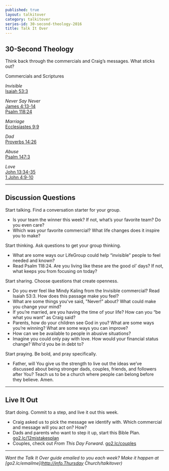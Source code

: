 ```yaml
---
published: true
layout: talkitover
category: talkitover
series-id: 30-second-theology-2016
title: Talk It Over
---
```


## 30-Second Theology
<p class="lead">Think back through the commercials and Craig’s messages. What sticks out?</p> 

Commercials and Scriptures

_Invisible_  
[Isaiah 53:3](https://www.bible.com/bible/111/isa.53.3.niv)  

_Never Say Never_  
[James 4:13-14](https://www.bible.com/bible/111/jam.4.13-14.niv)  
[Psalm 118:24](https://www.bible.com/bible/111/psa.118.24.niv)  

_Marriage_  
[Ecclesiastes 9:9](https://www.bible.com/bible/111/ecc.9.9.niv)  

_Dad_  
[Proverbs 14:26](https://www.bible.com/bible/111/pro.14.26.niv)  

_Abuse_  
[Psalm 147:3](https://www.bible.com/bible/111/psa.147.3.niv)  

_Love_  
[John 13:34-35](https://www.bible.com/bible/111/joh.13.34-35.niv)  
[1 John 4:9-10](https://www.bible.com/bible/111/1jo.4.9-10.niv)

* * *

## Discussion Questions
<p class="lead">Start talking. Find a conversation starter for your group.</p> 

* Is your team the winner this week? If not, what’s your favorite team? Do you even care?
* Which was your favorite commercial? What life changes does it inspire you to make?

<p class="lead">Start thinking. Ask questions to get your group thinking.</p> 

* What are some ways our LifeGroup could help “invisible” people to feel needed and known?
* Read Psalm 118:24. Are you living like these are the good ol’ days? If not, what keeps you from focusing on today?
 
<p class="lead">Start sharing. Choose questions that create openness.</p> 

* Do you ever feel like Mindy Kaling from the Invisible commercial? Read Isaiah 53:3. How does this passage make you feel?
* What are some things you've said, "Never!" about? What could make you change your mind?
* If you’re married, are you having the time of your life? How can you “be what you want” as Craig said?
* Parents, how do your children see God in you? What are some ways you’re winning? What are some ways you can improve?
* How can we be available to people in abusive situations?
* Imagine you could only pay with love. How would your financial status change? Who'd you be in debt to?

<p class="lead">Start praying. Be bold, and pray specifically.</p> 

* Father, will You give us the strength to live out the ideas we’ve discussed about being stronger dads, couples, friends, and followers after You? Teach us to be a church where people can belong before they believe. Amen.

* * *

## Live It Out
<p class="lead">Start doing. Commit to a step, and live it out this week.</p>

* Craig asked us to pick the message we identify with. Which commercial and message will you act on? How?
* Dads and parents who want to step it up, start this Bible Plan. [go2.lc/12mistakesplan](http://go2.lc/12mistakesplan)
* Couples, check out _From This Day Forward_. [go2.lc/couples](http://go2.lc/couples)

* * *

_Want the Talk It Over guide emailed to you each week? Make it happen at [go2.lc/emailme](http://info.Thursday Church/talkitover)_
